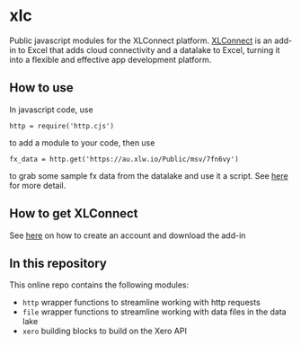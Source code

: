 # xlc
Public javascript modules for the XLConnect platform. 
[XLConnect](https://www.xlconnect.net) is an add-in to Excel that adds cloud connectivity and a datalake to Excel, turning it into a flexible and effective app development platform. 

## How to use 
In javascript code, use 

`http = require('http.cjs')`

to add a module to your code, then use 

`fx_data = http.get('https://au.xlw.io/Public/msv/7fn6vy')`

to grab some sample fx data from the datalake and use it a script. See [here](http://docs.xlconnect.net/javascript/) for more detail.

## How to get XLConnect 
See [here](http://docs.xlconnect.net/) on how to create an account and download the add-in 

## In this repository
This online repo contains the following modules:
* `http` wrapper functions to streamline working with http requests 
* `file` wrapper functions to streamline working with data files in the data lake 
* `xero` building blocks to build on the Xero API 

